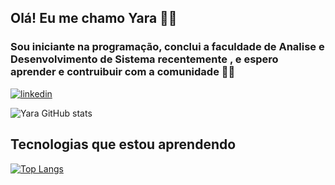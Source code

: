 ## Olá! Eu me chamo Yara 👋😁
### Sou iniciante na programação, conclui a faculdade de Analise e Desenvolvimento de Sistema recentemente , e espero aprender e contruibuir com a comunidade 👩‍💻

[![linkedin](https://img.shields.io/badge/LinkedIn-0077B5?style=for-the-badge&logo=linkedin&logoColor=white)](https://www.linkedin.com/public-profile/settings?lipi=urn%3Ali%3Apage%3Ad_flagship3_profile_self_edit_contact-info%3BNjdgiyz6SNK4cOr9%2BJJ1vQ%3D%3D)

![Yara GitHub stats](https://github-readme-stats.vercel.app/api?username=yarabertazzi&show_icons=true&theme=merko)


## Tecnologias que estou aprendendo

[![Top Langs](https://github-readme-stats.vercel.app/api/top-langs/?username=yarabertazzi)](https://github.com/yarabertazzi/github-readme-stats)
